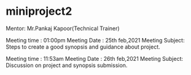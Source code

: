# miniproject2
Mentor: Mr.Pankaj Kapoor(Technical Trainer)

Meeting time : 01:00pm
Meeting Date : 25th feb,2021 
Meeting Subject: Steps to create a good synopsis and guidance about project.

Meeting time : 11:53am
Meeting Date : 26th feb,2021 
Meeting Subject: Discussion on project and synopsis submission.


